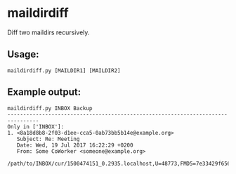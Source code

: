 # maildirdiff
Diff two maildirs recursively.

## Usage:
```maildirdiff.py [MAILDIR1] [MAILDIR2]```

## Example output:
```
maildirdiff.py INBOX Backup
--------------------------------------------------------------------------------
Only in ['INBOX']:
1. <8a18d8b8-2f03-d1ee-cca5-0ab73bb5b14e@example.org>
   Subject: Re: Meeting
   Date: Wed, 19 Jul 2017 16:22:29 +0200
   From: Some CoWorker <someone@example.org>
     /path/to/INBOX/cur/1500474151_0.2935.localhost,U=48773,FMD5=7e33429f656f1e6e9d79b29c3f82c57e:2,S
```
